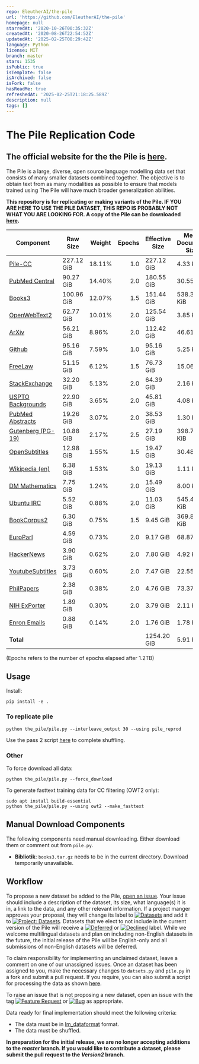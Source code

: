 ```yaml
---
repo: EleutherAI/the-pile
url: 'https://github.com/EleutherAI/the-pile'
homepage: null
starredAt: '2020-10-26T00:35:32Z'
createdAt: '2020-08-26T22:54:52Z'
updatedAt: '2025-02-25T08:29:42Z'
language: Python
license: MIT
branch: master
stars: 1535
isPublic: true
isTemplate: false
isArchived: false
isFork: false
hasReadMe: true
refreshedAt: '2025-02-25T21:18:25.589Z'
description: null
tags: []
---
```


# The Pile Replication Code

## The official website for the the Pile is [here](http://pile.eleuther.ai/).

The Pile is a large, diverse, open source language modelling data set that consists of many smaller datasets combined together. The objective is to obtain text from as many modalities as possible to ensure that models trained using The Pile will have much broader generalization abilities.


**This repository is for replicating or making variants of the Pile. IF YOU ARE HERE TO USE THE PILE DATASET, THIS REPO IS PROBABLY NOT WHAT YOU ARE LOOKING FOR. A copy of the Pile can be downloaded [here](https://the-eye.eu/public/AI/pile/).**

|    Component    | Raw Size |Weight|Epochs|Effective Size|Mean Document Size|
|-----------------|----------|------|-----:|--------------|------------------|
|[Pile-CC](https://github.com/leogao2/commoncrawl_downloader)      |227.12 GiB|18.11%|   1.0|227.12 GiB    |4.33 KiB          |
|[PubMed Central](https://github.com/EleutherAI/pile-pubmedcentral)   |90.27 GiB |14.40%|   2.0|180.55 GiB    |30.55 KiB         |
|[Books3](https://twitter.com/theshawwn/status/1320282149329784833)        |100.96 GiB|12.07%|   1.5|151.44 GiB    |538.36 KiB        |
|[OpenWebText2](https://github.com/EleutherAI/openwebtext2)     |62.77 GiB |10.01%|   2.0|125.54 GiB    |3.85 KiB          |
|[ArXiv](https://gist.github.com/leogao2/e09b64eae3b987925ccf3b86401624c6)            |56.21 GiB |8.96% |   2.0|112.42 GiB    |46.61 KiB         |
|[Github](https://github.com/EleutherAI/github-downloader)           |95.16 GiB |7.59% |   1.0|95.16 GiB     |5.25 KiB          |
|[FreeLaw](https://github.com/thoppe/The-Pile-FreeLaw)          |51.15 GiB |6.12% |   1.5|76.73 GiB     |15.06 KiB         |
|[StackExchange](https://github.com/EleutherAI/stackexchange-dataset)    |32.20 GiB |5.13% |   2.0|64.39 GiB     |2.16 KiB          |
|[USPTO Backgrounds](https://github.com/EleutherAI/pile-uspto)            |22.90 GiB |3.65% |   2.0|45.81 GiB     |4.08 KiB          |
|[PubMed Abstracts](https://github.com/thoppe/The-Pile-PubMed) |19.26 GiB |3.07% |   2.0|38.53 GiB     |1.30 KiB          |
|[Gutenberg (PG-19)](https://github.com/deepmind/pg19)|10.88 GiB |2.17% |   2.5|27.19 GiB     |398.73 KiB        |
|[OpenSubtitles](https://github.com/sdtblck/Opensubtitles_dataset)    |12.98 GiB |1.55% |   1.5|19.47 GiB     |30.48 KiB         |
|[Wikipedia (en)](https://github.com/noanabeshima/wikipedia-downloader)   |6.38 GiB  |1.53% |   3.0|19.13 GiB     |1.11 KiB          |
|[DM Mathematics](https://github.com/deepmind/mathematics_dataset)   |7.75 GiB  |1.24% |   2.0|15.49 GiB     |8.00 KiB          |
|[Ubuntu IRC](https://github.com/EleutherAI/pile-ubuntu-irc)       |5.52 GiB  |0.88% |   2.0|11.03 GiB     |545.48 KiB        |
|[BookCorpus2](https://github.com/shawwn/scrap/blob/master/epub2txt-all)       |6.30 GiB  |0.75% |   1.5|9.45 GiB      |369.87 KiB        |
|[EuroParl](https://github.com/thoppe/The-Pile-EuroParl)         |4.59 GiB  |0.73% |   2.0|9.17 GiB      |68.87 KiB         |
|[HackerNews](https://github.com/EleutherAI/hn-scraper)       |3.90 GiB  |0.62% |   2.0|7.80 GiB      |4.92 KiB          |
|[YoutubeSubtitles](https://github.com/sdtblck/youtube_subtitle_dataset) |3.73 GiB  |0.60% |   2.0|7.47 GiB      |22.55 KiB         |
|[PhilPapers](https://github.com/thoppe/The-Pile-PhilPapers)       |2.38 GiB  |0.38% |   2.0|4.76 GiB      |73.37 KiB         |
|[NIH ExPorter](https://github.com/thoppe/The-Pile-NIH-ExPORTER)     |1.89 GiB  |0.30% |   2.0|3.79 GiB      |2.11 KiB          |
|[Enron Emails](https://github.com/EleutherAI/pile-enron-emails)     |0.88 GiB  |0.14% |   2.0|1.76 GiB      |1.78 KiB          |
|**Total**        |          |      |      |1254.20 GiB   |5.91 KiB          |


(Epochs refers to the number of epochs elapsed after 1.2TB)


## Usage


Install:

```
pip install -e .
```

### To replicate pile

```
python the_pile/pile.py --interleave_output 30 --using pile_reprod
```

Use the pass 2 script [here](https://github.com/EleutherAI/The-Pile/tree/master/processing_scripts) to complete shuffling.


### Other

To force download all data:
```
python the_pile/pile.py --force_download
```

To generate fasttext training data for CC filtering (OWT2 only):
```
sudo apt install build-essential
python the_pile/pile.py --using owt2 --make_fasttext 
```

## Manual Download Components

The following components need manual downloading. Either download them or comment out from `pile.py`. 

 - **Bibliotik**: `books3.tar.gz` needs to be in the current directory. Download temporarily unavailable.

## Workflow

To propose a new dataset be added to the Pile, [open an issue](https://github.com/EleutherAI/The-Pile/issues/new). Your issue should include a description of the dataset, its size, what language(s) it is in, a link to the data, and any other relevant information. If a project manger approves your proposal, they will change its label to [![Datasets](https://img.shields.io/github/labels/EleutherAI/The-Pile/Dataset)](https://github.com/EleutherAI/The-Pile/labels/Dataset) and add it to [![Project: Datasets](https://img.shields.io/badge/Project-Datasets-lightgrey)](https://github.com/EleutherAI/The-Pile/projects/2). Datasets that we elect to not include in the current version of the Pile will receive a [![Deferred](https://img.shields.io/github/labels/EleutherAI/The-Pile/Deferred%20to%20v2)](https://github.com/EleutherAI/The-Pile/labels/Deferred%20to%20v2) or [![Declined](https://img.shields.io/github/labels/EleutherAI/The-Pile/Declined)](https://github.com/EleutherAI/The-Pile/labels/Declined) label. While we welcome multilingual  datasets and plan on including non-English datasets in the future, the initial release of the Pile will be English-only and all submissions of non-English datasets will be deferred.

To claim responsibility for implementing an unclaimed dataset, leave a comment on one of our unassigned issues. Once an dataset has been assigned to you, make the necessary changes to `datsets.py` and `pile.py` in a fork and submit a pull request. If you require, you can also submit a script for processing the data as shown [here](https://github.com/EleutherAI/pile_enron_emails).

To raise an issue that is not proposing a new dataset, open an issue with the tag [![Feature Request](https://img.shields.io/github/labels/EleutherAI/The-Pile/Feature%20Request)](https://github.com/EleutherAI/The-Pile/labels/Feature%20Request) or [![Bug](https://img.shields.io/github/labels/EleutherAI/The-Pile/Bug)](https://github.com/EleutherAI/The-Pile/labels/Bug) as appropriate.

Data ready for final implementation should meet the following criteria:

- The data must be in [lm_dataformat](https://github.com/leogao2/lm_dataformat/) format.
- The data must be shuffled.

**In preparation for the initial release, we are no longer accepting additions to the *master* branch. If you would like to contribute a dataset, please submit the pull request to the *Version2* branch.**
